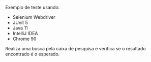 Exemplo de teste usando:

* Selenium Webdriver
* JUnit 5
* Java 11
* IntelliJ IDEA
* Chrome 90

Realiza uma busca pela caixa de pesquisa e verifica se o resultado encontrado é o esperado.
